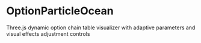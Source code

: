 # OptionParticleOcean
Three.js dynamic option chain table visualizer with adaptive parameters and visual effects adjustment controls
